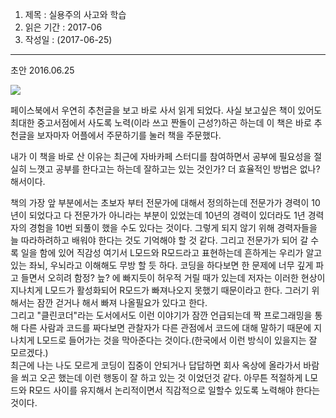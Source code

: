 1. 제목 : 실용주의 사고와 학습
2. 읽은 기간 : 2017-06
3. 작성일   : (2017-06-25)
---
초안 2016.06.25

![](http://developerfarm.cdn1.cafe24.com/cover/s/9788992939362.jpg)

페이스북에서 우연히 추천글을 보고 바로 사서 읽게 되었다. 사실 보고싶은 책이 있어도 최대한 중고서점에서 사도록 노력(이라 쓰고 짠돌이 근성?)하곤 하는데 이 책은 바로 추천글을 보자마자 어플에서 주문하기를 눌러 책을 주문했다.

내가 이 책을 바로 산 이유는 최근에 자바카페 스터디를 참여하면서 공부에 필요성을 절실히 느꼇고 공부를 한다고는 하는데 잘하고는 있는 것인가? 더 효율적인 방법은 없나? 해서이다.

책의 가장 앞 부분에서는 초보자 부터 전문가에 대해서 정의하는데 전문가가 경력이 10년이 되었다고 다 전문가가 아니라는 부분이 있었는데 10년의 경력이 있더라도 1년 경력자의 경험을 10번 되풀이 했을 수도 있다는 것이다. 그렇게 되지 않기 위해 경력자들을 늘 따라하려하고 배워야 한다는 것도 기억해야 할 것 같다. 그리고 전문가가 되어 갈 수록 일을 함에 있어 직감성 여기서 L모드와 R모드라고 표현하는데 흔하게는 우리가 알고 있는 좌뇌, 우뇌라고 이해해도 무방 할 듯 하다. 
코딩을 하다보면 한 문제에 너무 깊게 파고 들면서 오히려 함정? 늪? 에 빠지듯이 허우적 거릴 때가 있는데 저자는 이러한 현상이 지나치게 L모드가 활성화되어 R모드가 빠져나오지 못했기 때문이라고 한다. 그러기 위해서는 잠깐 걷거나 해서 빠져 나올필요가 있다고 한다.  
그리고 "클린코더"라는 도서에서도 이런 이야기가 잠깐 언급되는데 짝 프로그래밍을 통해 다른 사람과 코드를 짜다보면 관찰자가 다른 관점에서 코드에 대해 말하기 때문에 지나치게 L모드로 들어가는 것을 막아준다는 것이다.(한국에서 이런 방식이 있을지는 잘 모르겠다.)  
최근에 나는 나도 모르게 코딩이 집중이 안되거나 답답하면 회사 옥상에 올라가서 바람을 쐬고 오곤 했는데 이런 행동이 잘 하고 있는 것 이었던것 같다. 아무튼 적절하게 L모드와 R모드 사이를 유지해서 논리적이면서 직감적으로 일할수 있도록 노력해야 한다는 것이다.
